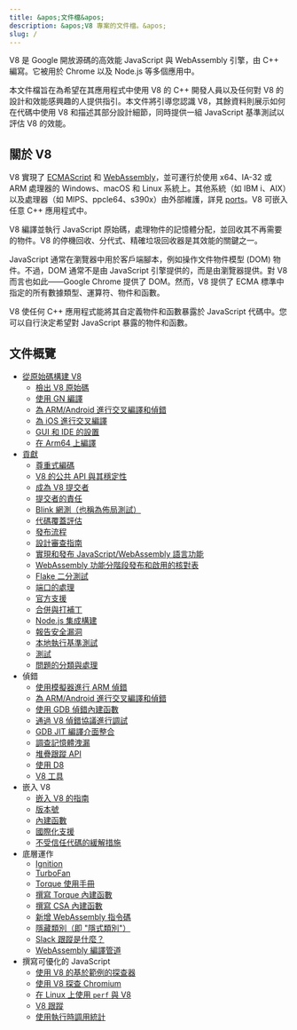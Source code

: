 ```yaml
---
title: &apos;文件檔&apos;
description: &apos;V8 專案的文件檔。&apos;
slug: /
---
```

V8 是 Google 開放源碼的高效能 JavaScript 與 WebAssembly 引擎，由 C++ 編寫。它被用於 Chrome 以及 Node.js 等多個應用中。

本文件檔旨在為希望在其應用程式中使用 V8 的 C++ 開發人員以及任何對 V8 的設計和效能感興趣的人提供指引。本文件將引導您認識 V8，其餘資料則展示如何在代碼中使用 V8 和描述其部分設計細節，同時提供一組 JavaScript 基準測試以評估 V8 的效能。

## 關於 V8

V8 實現了 <a href="https://tc39.es/ecma262/">ECMAScript</a> 和 <a href="https://webassembly.github.io/spec/core/">WebAssembly</a>，並可運行於使用 x64、IA-32 或 ARM 處理器的 Windows、macOS 和 Linux 系統上。其他系統（如 IBM i、AIX）以及處理器（如 MIPS、ppcle64、s390x）由外部維護，詳見 [ports](/ports)。V8 可嵌入任意 C++ 應用程式中。

V8 編譯並執行 JavaScript 原始碼，處理物件的記憶體分配，並回收其不再需要的物件。V8 的停機回收、分代式、精確垃圾回收器是其效能的關鍵之一。

JavaScript 通常在瀏覽器中用於客戶端腳本，例如操作文件物件模型 (DOM) 物件。不過，DOM 通常不是由 JavaScript 引擎提供的，而是由瀏覽器提供。對 V8 而言也如此——Google Chrome 提供了 DOM。然而，V8 提供了 ECMA 標準中指定的所有數據類型、運算符、物件和函數。

V8 使任何 C++ 應用程式能將其自定義物件和函數暴露於 JavaScript 代碼中。您可以自行決定希望對 JavaScript 暴露的物件和函數。

## 文件概覽

- [從原始碼構建 V8](/build)
    - [檢出 V8 原始碼](/source-code)
    - [使用 GN 編譯](/build-gn)
    - [為 ARM/Android 進行交叉編譯和偵錯](/cross-compile-arm)
    - [為 iOS 進行交叉編譯](/cross-compile-ios)
    - [GUI 和 IDE 的設置](/ide-setup)
    - [在 Arm64 上編譯](/compile-arm64)
- [貢獻](/contribute)
    - [尊重式編碼](/respectful-code)
    - [V8 的公共 API 與其穩定性](/api)
    - [成為 V8 提交者](/become-committer)
    - [提交者的責任](/committer-responsibility)
    - [Blink 網測（也稱為佈局測試）](/blink-layout-tests)
    - [代碼覆蓋評估](/evaluate-code-coverage)
    - [發布流程](/release-process)
    - [設計審查指南](/design-review-guidelines)
    - [實現和發布 JavaScript/WebAssembly 語言功能](/feature-launch-process)
    - [WebAssembly 功能分階段發布和啟用的核對表](/wasm-shipping-checklist)
    - [Flake 二分測試](/flake-bisect)
    - [端口的處理](/ports)
    - [官方支援](/official-support)
    - [合併與打補丁](/merge-patch)
    - [Node.js 集成構建](/node-integration)
    - [報告安全漏洞](/security-bugs)
    - [本地執行基準測試](/benchmarks)
    - [測試](/test)
    - [問題的分類與處理](/triage-issues)
- 偵錯
    - [使用模擬器進行 ARM 偵錯](/debug-arm)
    - [為 ARM/Android 進行交叉編譯和偵錯](/cross-compile-arm)
    - [使用 GDB 偵錯內建函數](/gdb)
    - [通過 V8 偵錯協議進行調試](/inspector)
    - [GDB JIT 編譯介面整合](/gdb-jit)
    - [調查記憶體洩漏](/memory-leaks)
    - [堆疊跟蹤 API](/stack-trace-api)
    - [使用 D8](/d8)
    - [V8 工具](https://v8.dev/tools)
- 嵌入 V8
    - [嵌入 V8 的指南](/embed)
    - [版本號](/version-numbers)
    - [內建函數](/builtin-functions)
    - [國際化支援](/i18n)
    - [不受信任代碼的緩解措施](/untrusted-code-mitigations)
- 底層運作
    - [Ignition](/ignition)
    - [TurboFan](/turbofan)
    - [Torque 使用手冊](/torque)
    - [撰寫 Torque 內建函數](/torque-builtins)
    - [撰寫 CSA 內建函數](/csa-builtins)
    - [新增 WebAssembly 指令碼](/webassembly-opcode)
    - [隱藏類別（即 "隱式類別"）](/hidden-classes)
    - [Slack 跟蹤是什麼？](/blog/slack-tracking)
    - [WebAssembly 編譯管道](/wasm-compilation-pipeline)
- 撰寫可優化的 JavaScript
    - [使用 V8 的基於範例的探查器](/profile)
    - [使用 V8 探查 Chromium](/profile-chromium)
    - [在 Linux 上使用 `perf` 與 V8](/linux-perf)
    - [V8 跟蹤](/trace)
    - [使用執行時調用統計](/rcs)
